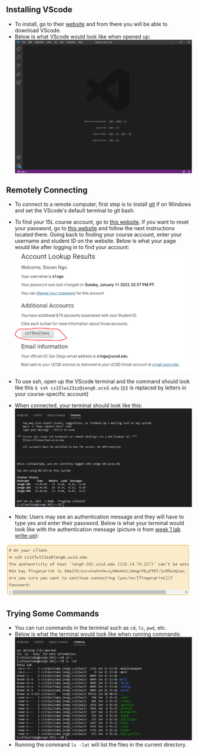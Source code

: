 ## Installing VScode
* To install, go to their [website](http://code.visualstudio.com) and from there you will be able to download VScode.
* Below is what VScode would look like when opened up:
![vscode](vsc1.PNG)
## Remotely Connecting
* To connect to a remote computer, first step is to install [git](https://gitforwindows.org/) if on Windows and set the VScode's default terminal to git bash.
* To find your 15L course account, go to [this website](https://sdacs.ucsd.edu/~icc/index.php). If you want to reset your password, go to [this website](https://password.ucsd.edu/) and follow the next instructions located there. Going back to finding your course account, enter your username and student ID on the website. Below is what your page would like after logging in to find your account:
![courseacc](courseacc.PNG)
* To use ssh, open up the VScode terminal and the command should look like this `$ ssh cs15lwi23zz@ieng6.ucsd.edu` (zz is replaced by letters in your course-specific account)
* When connected, your terminal should look like this:
 ![term](term1.PNG)
 
* Note: Users may see an authentication message and they will have to type yes and enter their password. Below is what your terminal would look like with the authentication message (picture is from [week 1 lab write-up](https://ucsd-cse15l-w23.github.io/week/week1/)):

![authmess](authmess.PNG)
## Trying Some Commands
 * You can run commands in the terminal such as `cd`, `ls`, `pwd`, etc. 
 * Below is what the terminal would look like when running commands:
 ![comm](comm1.PNG)
 * Running the command `ls -lat` will list the files in the current directory.

